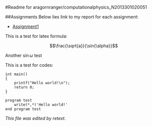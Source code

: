 #Readme for aragornranger/computationalphysics_N2013301020051

##Assignments
Below lies link to my report for each assignment:

* [Assignment1](https://github.com/aragornranger/computationalphysics_N2013301020051/blob/master/assignment1.md) 


This is a test for latex formula:

$$\frac{\sqrt{a}}{\sin{\alpha}}$$

Another $\sin{\omega}$ test

This is a test for codes:

```
int main()
{
    printf("Hello world!\n");
    return 0;
}
```
```
program test
    write(*,*)'Hello world!'
end program test
```

*This file was edited by retext.*


  
